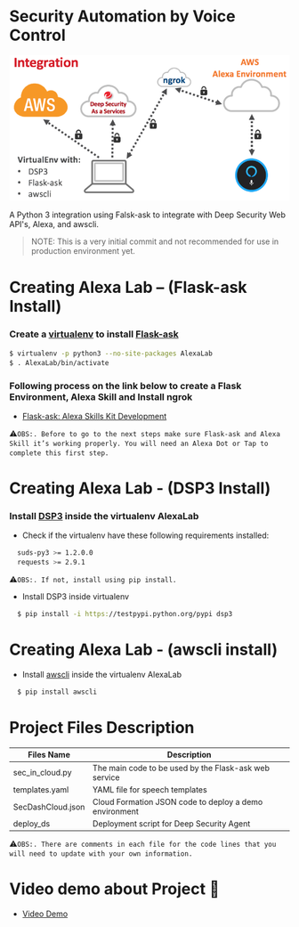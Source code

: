 Security Automation by Voice Control
===

![](Docs/Architecture/architecture.png)


A Python 3 integration using Falsk-ask to integrate with Deep Security Web API's, Alexa, and awscli.

>NOTE: This is a very initial commit and not recommended for use in production environment yet.



# Creating Alexa Lab – (Flask-ask Install)

### Create a [virtualenv] to install [Flask-ask]

```sh
$ virtualenv -p python3 --no-site-packages AlexaLab
$ . AlexaLab/bin/activate
```
### Following process on the link below to create a Flask Environment, Alexa Skill and Install ngrok

- [Flask-ask: Alexa Skills Kit Development]

:warning:`OBS:. Before to go to the next steps make sure Flask-ask and Alexa Skill it’s working properly. You will need an Alexa Dot or Tap to complete this first step.`



# Creating Alexa Lab - (DSP3 Install)

### Install [DSP3] inside the virtualenv AlexaLab

* Check if the virtualenv have these following requirements installed:
```sh
  suds-py3 >= 1.2.0.0
  requests >= 2.9.1
```
:warning:`OBS:. If not, install using pip install.`

* Install DSP3 inside virtualenv

```sh
  $ pip install -i https://testpypi.python.org/pypi dsp3
```



# Creating Alexa Lab - (awscli install)

* Install [awscli] inside the virtualenv AlexaLab
```sh
  $ pip install awscli
```

# Project Files Description

| Files Name | Description |
| ------ | ------ |
| sec_in_cloud.py | The main code to be used by the Flask-ask web service|
| templates.yaml | YAML file for speech templates|
| SecDashCloud.json | Cloud Formation JSON code to deploy a demo environment|
| deploy_ds | Deployment script for Deep Security Agent |

:warning:`OBS:. There are comments in each file for the code lines that you will need to update with your own information.`


# Video demo about Project :movie_camera:
- [Video Demo]




[//]: # (External Links)

[virtualenv]:https://virtualenv.pypa.io/en/stable/
[Flask-ask]:https://github.com/johnwheeler/flask-ask
[Flask-ask: Alexa Skills Kit Development]:https://developer.amazon.com/blogs/post/Tx14R0IYYGH3SKT/flask-ask-a-new-python-framework-for-rapid-alexa-skills-kit-development
[DSP3]:http://dsp3.readthedocs.io/en/latest/
[Video Demo]:https://www.youtube.com/watch?v=WaE5hjnuPOU
[awscli]:https://aws.amazon.com/cli/
